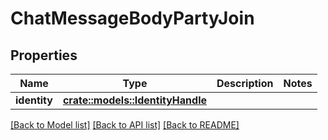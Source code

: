 # ChatMessageBodyPartyJoin

## Properties

Name | Type | Description | Notes
------------ | ------------- | ------------- | -------------
**identity** | [**crate::models::IdentityHandle**](IdentityHandle.md) |  | 

[[Back to Model list]](../README.md#documentation-for-models) [[Back to API list]](../README.md#documentation-for-api-endpoints) [[Back to README]](../README.md)



